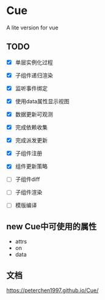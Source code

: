 # Cue

A lite version for vue

## TODO

- [x] 单层实例化过程
- [x] 子组件递归渲染
- [x] 监听事件绑定
- [x] 使用data属性显示视图
- [x] 数据更新可观测
- [x] 完成依赖收集
- [x] 完成派发更新
- [x] 子组件注册
- [x] 组件更新策略
- [ ] 子组件diff
- [ ] 子组件渲染
- [ ] 模版编译


## new Cue中可使用的属性

- attrs
- on
- data

## 文档

https://peterchen1997.github.io/Cue/
